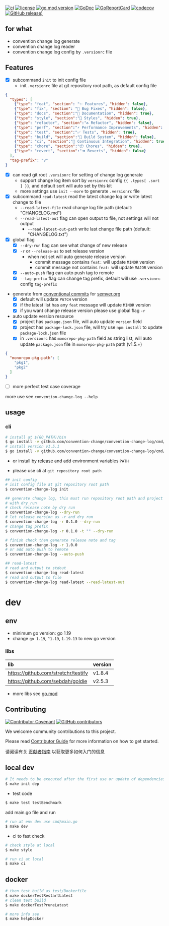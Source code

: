 [![ci](https://github.com/convention-change/convention-change-log/actions/workflows/ci.yml/badge.svg)](https://github.com/convention-change/convention-change-log/actions/workflows/ci.yml)
[![license](https://img.shields.io/github/license/convention-change/convention-change-log)](https://github.com/convention-change/convention-change-log)
[![go mod version](https://img.shields.io/github/go-mod/go-version/convention-change/convention-change-log?label=go.mod)](https://github.com/convention-change/convention-change-log)
[![GoDoc](https://godoc.org/github.com/convention-change/convention-change-log?status.png)](https://godoc.org/github.com/convention-change/convention-change-log/)
[![GoReportCard](https://goreportcard.com/badge/github.com/convention-change/convention-change-log)](https://goreportcard.com/report/github.com/convention-change/convention-change-log)
[![codecov](https://codecov.io/gh/convention-change/convention-change-log/branch/main/graph/badge.svg)](https://codecov.io/gh/convention-change/convention-change-log)
[![GitHub release)](https://img.shields.io/github/v/release/convention-change/convention-change-log)](https://github.com/convention-change/convention-change-log/releases)

## for what

- convention change log generate
- convention change log reader
- convention change log config by `.versionrc` file

## Features

- [x] subcommand `init` to init config file
  - init `.versionrc` file at git repository root path, as default config file
```json
{
  "types": [
    {"type": "feat", "section": "✨ Features", "hidden": false},
    {"type": "fix", "section": "🐛 Bug Fixes", "hidden": false},
    {"type": "docs", "section":"📝 Documentation", "hidden": true},
    {"type": "style", "section":"💄 Styles", "hidden": true},
    {"type": "refactor", "section":"♻ Refactor", "hidden": false},
    {"type": "perf", "section":"⚡ Performance Improvements", "hidden": false},
    {"type": "test", "section":"✅ Tests", "hidden": true},
    {"type": "build", "section":"👷‍ Build System", "hidden": false},
    {"type": "ci", "section":"🔧 Continuous Integration", "hidden": true},
    {"type": "chore", "section":"📦 Chores", "hidden": true},
    {"type": "revert", "section":"⏪ Reverts", "hidden": false}
  ],
  "tag-prefix": "v"
}
```

- [x] can read git root `.versionrc` for setting of change log generate
    - support change log item sort by `versionrc` config `{{ .types[ .sort ] }}`, and default sort will auto set by this kit
    - more settings use `init --more` to generate `.versionrc` file
- [x] subcommand `read-latest` read the latest change log or write latest change to file
    - `--read-latest-file` read change log file path (default: "CHANGELOG.md")
    - `--read-latest-out` flag can open output to file, not settings will not output
      - `--read-latest-out-path` write last change file path (default: "CHANGELOG.txt")
- [x] global flag
    - [x] `--dry-run` flag can see what change of new release 
    - [x] `-r` or `--release-as` to set release version
      - when not set will auto generate release version
        - commit message contains `feat:` will update `MINOR` version
        - commit message not contains `feat:` will update `MAJOR` version
    - [x] `--auto-push` flag can auto push tag to remote
    - [x] `--tag-prefix` flag can change tag prefix, default will use `.versionrc` config `tag-prefix`
- generate from [conventional commits](https://www.conventionalcommits.org) for [semver.org](https://semver.org/)
  - [x] default will update `PATCH` version
  - [x] if the latest list has any `feat` message will update `MINOR` version
  - [x] if you want change release version please use global flag `-r`
- auto update version resource
  - [x] project has `package.json` file, will auto update `version` field
  - [x] project has `package-lock.json` file, will try use `npm install` to update `package-lock.json` file
  - [x] in `.versionrc` has `monorepo-pkg-path` field as string list, will auto update `package.json` file in `monorepo-pkg-path` path (v1.5.+)

```json
{
  "monorepo-pkg-path": [
    "pkg1",
    "pkg2"
  ]
}
```

- [ ] more perfect test case coverage

more use see `convention-change-log --help`

## usage

### cli

```bash
# install at $(GO_PATH)/bin
$ go install -v github.com/convention-change/convention-change-log/cmd/convention-change-log@latest
# install version v1.5.1
$ go install -v github.com/convention-change/convention-change-log/cmd/convention-change-log@v1.5.1
````

- or install by [release](https://github.com/convention-change/convention-change-log/releases) and add environment variables `PATH`

- please use cli at `git repository root path`

```bash
## init config
# init config file at git repository root path
$ convention-change-log init

## generate change log, this must run repository root path and project must management by git
# with dry run
# check release note by dry run
$ convention-change-log --dry-run
# let release version as -r and dry run
$ convention-change-log -r 0.1.0 --dry-run
# change tag prefix
$ convention-change-log -r 0.1.0 -t "" --dry-run

# finish check then generate release note and tag
$ convention-change-log -r 1.0.0
# or add auto push to remote
$ convention-change-log --auto-push

## read-latest
# read and output to stdout
$ convention-change-log read-latest
# read and output to file
$ convention-change-log read-latest --read-latest-out
```

# dev

## env

- minimum go version: go 1.19
- change `go 1.19`, `^1.19`, `1.19.13` to new go version

### libs

| lib                                 | version |
|:------------------------------------|:--------|
| https://github.com/stretchr/testify | v1.8.4  |
| https://github.com/sebdah/goldie    | v2.5.3  |

- more libs see [go.mod](https://github.com/convention-change/convention-change-log/blob/main/go.mod)

## Contributing

[![Contributor Covenant](https://img.shields.io/badge/contributor%20covenant-v1.4-ff69b4.svg)](.github/CONTRIBUTING_DOC/CODE_OF_CONDUCT.md)
[![GitHub contributors](https://img.shields.io/github/contributors/convention-change/convention-change-log)](https://github.com/convention-change/convention-change-log/graphs/contributors)

We welcome community contributions to this project.

Please read [Contributor Guide](.github/CONTRIBUTING_DOC/CONTRIBUTING.md) for more information on how to get started.

请阅读有关 [贡献者指南](.github/CONTRIBUTING_DOC/zh-CN/CONTRIBUTING.md) 以获取更多如何入门的信息

## local dev

```bash
# It needs to be executed after the first use or update of dependencies.
$ make init dep
```

- test code

```bash
$ make test testBenchmark
```

add main.go file and run

```bash
# run at env dev use cmd/main.go
$ make dev
```

- ci to fast check

```bash
# check style at local
$ make style

# run ci at local
$ make ci
```

## docker

```bash
# then test build as test/Dockerfile
$ make dockerTestRestartLatest
# clean test build
$ make dockerTestPruneLatest

# more info see
$ make helpDocker
```
